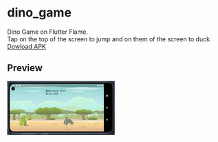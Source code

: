 # dino_game

Dino Game on Flutter Flame. <br />
Tap on the top of the screen to jump and on them of the screen to duck.<br />
<a href = 'game/dino_game.apk'>Dowload APK</a>

## Preview

<img src = 'game/game_screen.jpg' width='250'>